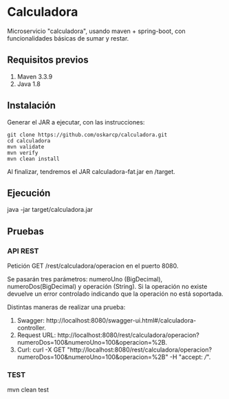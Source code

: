 # Calculadora
Microservicio "calculadora", usando maven + spring-boot, con funcionalidades básicas de sumar y restar.


## Requisitos previos
1. Maven 3.3.9
2. Java 1.8

## Instalación

Generar el JAR a ejecutar, con las instrucciones: 
```
git clone https://github.com/oskarcp/calculadora.git
cd calculadora
mvn validate
mvn verify
mvn clean install
```
Al finalizar, tendremos el JAR calculadora-fat.jar  en /target.

## Ejecución

java -jar target/calculadora.jar

## Pruebas

### API REST
Petición GET /rest/calculadora/operacion en el puerto 8080.

Se pasarán tres parámetros: numeroUno (BigDecimal), numeroDos(BigDecimal) y operación (String).
Si la operación no existe devuelve un error controlado indicando que la operación no está soportada.


Distintas maneras de realizar una prueba: 
1. Swagger: http://localhost:8080/swagger-ui.html#/calculadora-controller.
2. Request URL: http://localhost:8080/rest/calculadora/operacion?numeroDos=100&numeroUno=100&operacion=%2B.
3. Curl: curl -X GET "http://localhost:8080/rest/calculadora/operacion?numeroDos=100&numeroUno=100&operacion=%2B" -H "accept: */*".


### TEST

mvn clean test







